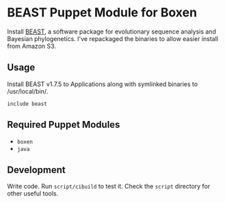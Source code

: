 # BEAST Puppet Module for Boxen

Install [BEAST](https://code.google.com/p/beast-mcmc/), a software package for evolutionary sequence analysis and Bayesian phylogenetics.  I've repackaged the binaries to allow easier install from Amazon S3.

## Usage

Install BEAST v1.7.5 to Applications along with symlinked binaries to /usr/local/bin/.

```puppet
include beast
```

## Required Puppet Modules

* `boxen`
* `java`

## Development

Write code. Run `script/cibuild` to test it. Check the `script`
directory for other useful tools.
